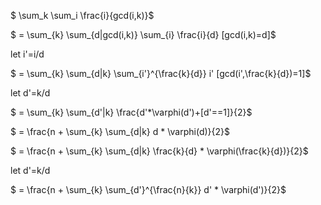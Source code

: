 $ \sum_k \sum_i \frac{i}{gcd(i,k)}$ 

$ = \sum_{k} \sum_{d|gcd(i,k)} \sum_{i} \frac{i}{d} [gcd(i,k)=d]$

let i'=i/d

$ = \sum_{k} \sum_{d|k} \sum_{i'}^{\frac{k}{d}} i' [gcd(i',\frac{k}{d})=1]$

let d'=k/d

$ = \sum_{k} \sum_{d'|k} \frac{d'*\varphi(d')+[d'==1]}{2}$

$ = \frac{n + \sum_{k} \sum_{d|k} d * \varphi(d)}{2}$

$ = \frac{n + \sum_{k} \sum_{d|k} \frac{k}{d} * \varphi(\frac{k}{d})}{2}$

let d'=k/d

$ = \frac{n + \sum_{k} \sum_{d'}^{\frac{n}{k}} d' * \varphi(d')}{2}$

